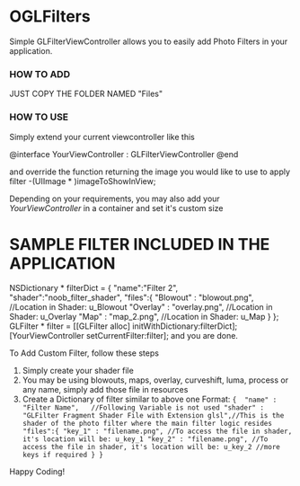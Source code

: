 # OGLFilters

Simple GLFilterViewController allows you to easily add Photo Filters in your application.

### HOW TO ADD 
JUST COPY THE FOLDER NAMED "Files"

### HOW TO USE
Simply extend your current viewcontroller like this

@interface YourViewController : GLFilterViewController
@end

and override the function returning the image you would like to use to apply filter
-(UIImage * )imageToShowInView;

Depending on your requirements, you may also add your *YourViewController* in a container and set it's custom size


# SAMPLE FILTER INCLUDED IN THE APPLICATION
NSDictionary * filterDict = {
                                    "name":"Filter 2",
                                    "shader":"noob_filter_shader",
                                    "files":{
                                        "Blowout" : "blowout.png",    //Location in Shader: u_Blowout
                                        "Overlay" : "overlay.png",    //Location in Shader: u_Overlay
                                        "Map" : "map_2.png",          //Location in Shader: u_Map
                                        }
                                    };
GLFilter * filter = [[GLFilter alloc] initWithDictionary:filterDict];
[YourViewController setCurrentFilter:filter]; 
and you are done.


To Add Custom Filter, follow these steps
1. Simply create your shader file
2. You may be using blowouts, maps, overlay, curveshift, luma, process or any name, simply add those file in resources
3. Create a Dictionary of filter similar to above one
         Format:
         ```{ 
             "name" : "Filter Name",   //Following Variable is not used
             "shader" : "GLFilter Fragment Shader File with Extension glsl",//This is the shader of the photo filter where the main filter logic resides
             "files":{
                     "key_1" : "filename.png", //To access the file in shader, it's location will be: u_key_1
                     "key_2" : "filename.png", //To access the file in shader, it's location will be: u_key_2
                     //more keys if required
                     }
            }```
     


Happy Coding!
